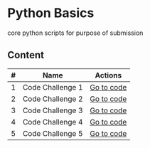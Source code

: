 # Python Basics
core python scripts for purpose of submission

## Content

| # | Name | Actions |
| --- | --- | --- |
| 1 | Code Challenge 1 | [Go to code](https://github.com/jothomas1996/python_basics/tree/main/basics_1)|
| 2 | Code Challenge 2 | [Go to code](https://github.com/jothomas1996/python_basics/tree/main/basics_2)|
| 3 | Code Challenge 3 | [Go to code](https://github.com/jothomas1996/python_basics/tree/main/basics_3)|
| 4 | Code Challenge 4 | [Go to code](https://github.com/jothomas1996/python_basics/tree/main/basics_4)|
| 5 | Code Challenge 5 | [Go to code](https://github.com/jothomas1996/python_basics/tree/main/basics_5)|
